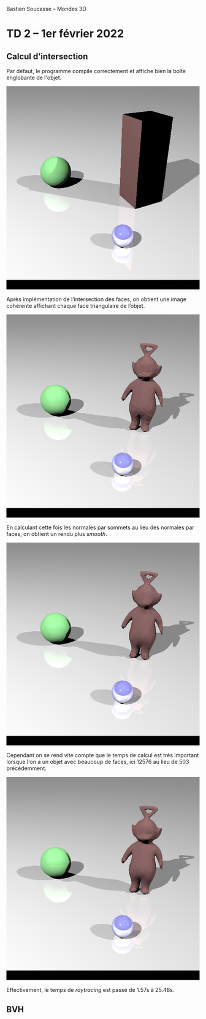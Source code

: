Bastien Soucasse – Mondes 3D

# TD 2 – 1er février 2022

## Calcul d’intersection

Par défaut, le programme compile correctement et affiche bien la boîte englobante de l'objet.

![TW – Box](renderings/tw_box.png)

Après implémentation de l’intersection des faces, on obtient une image cohérente affichant chaque face triangulaire de l’objet.

![TW — Faces](renderings/tw_normales_faces.png)

En calculant cette fois les normales par sommets au lieu des normales par faces, on obtient un rendu plus _smooth_.

![TW — Faces](renderings/tw_normales_sommets_tw503.png)

Cependant on se rend vite compte que le temps de calcul est très important lorsque l'on a un objet avec beaucoup de faces, ici 12576 au lieu de 503 précédemment.

![TW — Faces](renderings/tw_normales_sommets_tw.png)

Effectivement, le temps de _raytracing_ est passé de 1.57s à 25.48s.

## BVH
